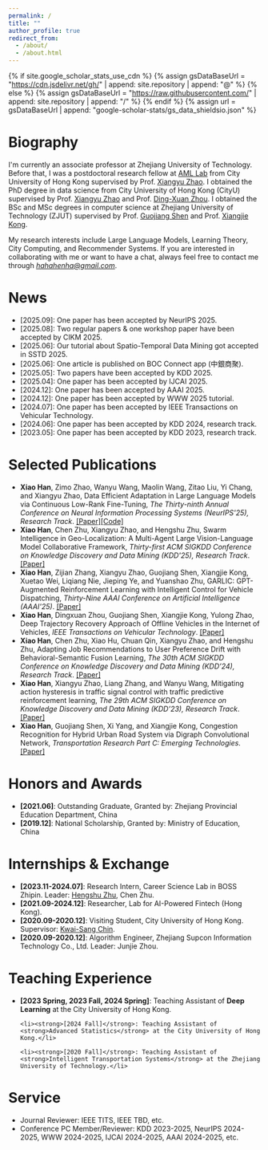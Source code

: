 ```yaml
---
permalink: /
title: ""
author_profile: true
redirect_from: 
  - /about/
  - /about.html
---
```

{% if site.google_scholar_stats_use_cdn %}
{% assign gsDataBaseUrl = "https://cdn.jsdelivr.net/gh/" | append: site.repository | append: "@" %}
{% else %}
{% assign gsDataBaseUrl = "https://raw.githubusercontent.com/" | append: site.repository | append: "/" %}
{% endif %}
{% assign url = gsDataBaseUrl | append: "google-scholar-stats/gs_data_shieldsio.json" %}
<!-- <span class='anchor' id='about-me'></span> -->

# Biography

I'm currently an associate professor at Zhejiang University of Technology.
Before that, I was a postdoctoral research fellow at [AML Lab](https://aml-cityu.github.io/) from City University of Hong Kong supervised by Prof. [Xiangyu Zhao](https://zhaoxyai.github.io/).
I obtained the PhD degree in data science from City University of Hong Kong (CityU) supervised by Prof. [Xiangyu Zhao](https://zhaoxyai.github.io/) and Prof. [Ding-Xuan Zhou](https://www.sydney.edu.au/science/about/our-people/academic-staff/dingxuan-zhou.html). 
I obtained the BSc and MSc degrees in computer science at Zhejiang University of Technology (ZJUT) supervised by Prof. [Guojiang Shen](https://homepage.zjut.edu.cn//sgj/) and Prof. [Xiangjie Kong](http://www.cssclab.cn/xjkong/).

My research interests include Large Language Models, Learning Theory, City Computing, and Recommender Systems.
If you are interested in collaborating with me or want to have a chat, always feel free to contact me through <a href="mailto:hahahenha@gmail.com">*hahahenha@gmail.com*</a>.

# News

<!--
<style>
  .scrollable {
    max-height: 150px; /* 设置最大高度 */
    overflow-y: scroll; /* 设置垂直滚动条 */
  }
</style>
-->

<div class="scrollable">

<ul>
    <li>[2025.09]: One paper has been accepted by NeurIPS 2025. </li>
    <li>[2025.08]: Two regular papers & one workshop paper have been accepted by CIKM 2025. </li>
    <li>[2025.06]: Our tutorial about Spatio-Temporal Data Mining got accepted in SSTD 2025. </li>
    <li>[2025.06]: One article is published on BOC Connect app (中銀商聚). </li>
    <li>[2025.05]: Two papers have been accepted by KDD 2025.</li>
    <li>[2025.04]: One paper has been accepted by IJCAI 2025.</li> 
    <li>[2024.12]: One paper has been accepted by AAAI 2025.</li>
    <li>[2024.12]: One paper has been accepted by WWW 2025 tutorial.</li>
    <li>[2024.07]: One paper has been accepted by IEEE Transactions on Vehicular Technology.</li>
    <li>[2024.06]: One paper has been accepted by KDD 2024, research track.</li>
    <li>[2023.05]: One paper has been accepted by KDD 2023, research track.</li>
</ul>
</div>




# Selected Publications

<ul>
  <li>
    <Strong>Xiao Han</Strong>, Zimo Zhao, Wanyu Wang, Maolin Wang, Zitao Liu, Yi Chang, and Xiangyu Zhao,
    Data Efficient Adaptation in Large Language Models via Continuous Low-Rank Fine-Tuning,
    <em>The Thirty-ninth Annual Conference on Neural Information Processing Systems (NeurIPS'25), Research Track</em>.
    <a target="_blank" rel="noopener" href="">[Paper]</a><a target="_blank" rel="noopener" href="">[Code]</a>
  </li>
  
  <li>
  <Strong>Xiao Han</Strong>, Chen Zhu, Xiangyu Zhao, and Hengshu Zhu,
    Swarm Intelligence in Geo-Localization: A Multi-Agent Large Vision-Language Model Collaborative Framework,
    <em>Thirty-first ACM SIGKDD Conference on Knowledge Discovery and Data Mining (KDD'25), Research Track</em>.
    <a target="_blank" rel="noopener" href="https://arxiv.org/abs/2408.11312">[Paper]</a>
  </li>
  <li>
  <Strong>Xiao Han</Strong>, Zijian Zhang, Xiangyu Zhao, Guojiang Shen, Xiangjie Kong, Xuetao Wei, Liqiang Nie, Jieping Ye, and Yuanshao Zhu,
    GARLIC: GPT-Augmented Reinforcement Learning with Intelligent Control for Vehicle Dispatching,
    <em>Thirty-Nine AAAI Conference on Artificial Intelligence (AAAI'25)</em>.
    <a target="_blank" rel="noopener" href="https://arxiv.org/abs/2408.10286">[Paper]</a>
  </li>
  <li>
    <Strong>Xiao Han</Strong>, Dingxuan Zhou, Guojiang Shen, Xiangjie Kong, Yulong Zhao,
    Deep Trajectory Recovery Approach of Offline Vehicles in the Internet of Vehicles,
    <em>IEEE Transactions on Vehicular Technology</em>.
    <a target="_blank" rel="noopener" href="https://ieeexplore.ieee.org/document/10586793">[Paper]</a>
  </li>
  <li>
    <Strong>Xiao Han</Strong>, Chen Zhu, Xiao Hu, Chuan Qin, Xiangyu Zhao, and Hengshu Zhu,
    Adapting Job Recommendations to User Preference Drift with Behavioral-Semantic Fusion Learning,
    <em>The 30th ACM SIGKDD Conference on Knowledge Discovery and Data Mining (KDD’24), Research Track</em>.
    <a target="_blank" rel="noopener" href="https://arxiv.org/pdf/2407.00082">[Paper]</a>
  </li>
  <li>
    <Strong>Xiao Han</Strong>, Xiangyu Zhao, Liang Zhang, and Wanyu Wang,
    Mitigating action hysteresis in traffic signal control with traffic predictive reinforcement learning,
    <em>The 29th ACM SIGKDD Conference on Knowledge Discovery and Data Mining (KDD’23), Research Track</em>.
    <a target="_blank" rel="noopener" href="https://dl.acm.org/doi/abs/10.1145/3580305.3599528">[Paper]</a>
  </li>
  <li>
    <Strong>Xiao Han</Strong>, Guojiang Shen, Xi Yang, and Xiangjie Kong,
    Congestion Recognition for Hybrid Urban Road System via Digraph Convolutional Network,
    <em>Transportation Research Part C: Emerging Technologies</em>.
    <a target="_blank" rel="noopener" href="https://www.researchgate.net/profile/Xiangjie-Kong-2/publication/347696366_Congestion_recognition_for_hybrid_urban_road_systems_via_digraph_convolutional_network/links/617cef433c987366c30419d2/Congestion-recognition-for-hybrid-urban-road-systems-via-digraph-convolutional-network.pdf">[Paper]</a>
  </li>
</ul>


<!--
# Projects

<div>
  <ul>
    <li>
                            <div class="circle"></div>
                            <h2>Signal Timing: "City Brain" Project in Xiaoshan District, Hangzhou, Zhejiang Province</h2>
                            <p>Deploy adaptive-signal-control algorithm for all intersections with signal control in Xiaoshan District。</p>
                            <img src="../img/project-1.1.JPG" height="340px" width="540px">
                            <p>The comparison between before (left) and after (right) deployment of the algorithm is as follows:</p>
                            <img src="../img/project-1.2.JPG" height="200px" width="320px">
                            <img src="../img/project-1.3.JPG" height="200px" width="200px">
                        </li>
                        <li>
                            <div class="circle"></div>
                            <h2>Special Vehicles First System</h2>
                            <p>The project aims to open a emergency channel for special vehicles (e.g. ambulances).</p>
                            <img src="../img/project-2.1.JPG" height="304px" width="540px">
                            <p>When vehicles are going to pass through the intersection, the signal lights lock the green light in advance. It will release queued vehicles and ensure that the target vehicle does not stop at intersection and pass safely.</p>
                            <img src="../img/project-2.2.JPG" height="304px" width="540px">
                            <p>When the vehicle passes by the intersection, the signal lights release the green light lock as soon as possible to avoid traffic jams in other directions</p>
                            <img src="../img/project-2.3.JPG" height="304px" width="540px">
                        </li>
                        <li>
                            <div class="circle"></div>
                            <h2>The Display System in Hangzhou Transportation Administration of Zhejiang Province</h2>
                            <p>A comprehensive display system of data collected by various detectors in Hangzhou.</p>
                            <img src="../img/project-3.1.JPG" height="101px" width="180px">
                            <img src="../img/project-3.2.JPG" height="101px" width="180px">
                            <img src="../img/project-3.3.JPG" height="101px" width="180px">
                            <img src="../img/project-3.4.JPG" height="101px" width="180px">
                            <img src="../img/project-3.5.JPG" height="101px" width="180px">
                            <img src="../img/project-3.6.JPG" height="101px" width="180px">
                        </li>
                        <li>
                            <div class="circle"></div>
                            <h2>Imitation of Unix file system
                                <a href="https://github.com/hahahenha/UnixFilesystem">
                                    <i nclass="icon-link"></i>Source Code</a>
                            </h2>
                            <p>A file system that simulates the underlying storage of Unix systems with basic file operations.</p>
                        </li>
                         <li>
                            <div class="circle"></div>
                            <h2>Tea——A Web Design Project
                            	<a href="https://www.hahahenha.net/static/tea">
                                    <i nclass="icon-link"></i>Go to</a>
                            </h2>
                            <p>Design and complete a beautiful front-end website.</p>
                        </li>
                        <li>
                            <div class="circle"></div>
                            <h2> OA System </h2>
                            <p>It is written in .NET language and integrates modules such as login, hierarchical notification, personal attendance, schedule, online meeting, workflow design and management, work plan, mail system, asset management, electronic seal management, contract record, system operation log, etc. It has greatly promoted the management of leaders at all levels, coordinated exchange of information between various departments, and the safe, stable and reliable transmission of information inside and outside the department, which facilitates the realization of distributed office and mobile office for all employees.</p>
                        </li>
                        <li>
                            <div class="circle"></div>
                            <h2> Indoor Positioning APP </h2>
                            <p>The location of the target is accurately located through the signal strength of multiple wifi and Bluetooth beacons distributed indoors.</p>
                            <iframe width="560" height="315" src="https://www.hahahenha.net/static/CV/video/project-5.mp4" frameborder="0" allow="accelerometer; clipboard-write; encrypted-media; gyroscope; picture-in-picture" allowfullscreen></iframe>
                        </li>
                        <li>
                            <div class="circle"></div>
                            <h2> Traffic Data-fusion System </h2>
                            <p>Combined with the distributed platform Spark, distributed file system HDFS, SpringBoot framework and D3.js front-end visual library are written and completed.</p>
                            <img src="../img/project-4.JPG" height="304px" width="540px">
                        </li>
                        <li>
                            <div class="circle"></div>
                            <h2> Signal Timing Project of Jiujiang City, Jiangxi Province </h2>
                            <p>Timing the evening peak signal for the main road of Jiujiang City.</p>
                        </li>
  </ul>
</div>

-->

# Honors and Awards

<div>
  <ul>
    <li>
      <strong>[2021.06]</strong>: 
      Outstanding Graduate, Granted by: Zhejiang Provincial Education Department, China
      </li>
    <li>
      <strong>[2019.12]</strong>: 
      National Scholarship, Granted by: Ministry of Education, China
      </li>
  </ul>
</div>

# Internships & Exchange

<div>
  <ul>
    <li>
      <strong>[2023.11-2024.07]</strong>: 
      Research Intern, Career Science Lab in BOSS Zhipin. Leader: <a target="_blank" rel="noopener" href="https://www.zhuhengshu.com/">Hengshu Zhu</a>, Chen Zhu.
      </li>
    <li>
      <strong>[2021.09-2024.12]</strong>: 
      Researcher, Lab for AI-Powered Fintech (Hong Kong).
      </li>
    <li>
      <strong>[2020.09-2020.12]</strong>: 
      Visiting Student, City University of Hong Kong. Supervisor: <a target="_blank" rel="noopener" href="https://scholars.cityu.edu.hk/en/persons/kwai-sang-chin">Kwai-Sang Chin</a>.
      </li>
    <li>
      <strong>[2020.09-2020.12]</strong>: 
      Algorithm Engineer, Zhejiang Supcon Information Technology Co., Ltd. Leader: Junjie Zhou.
      </li>
  </ul>
</div>

# Teaching Experience

<div>
  <ul>
    <li><strong>[2023 Spring, 2023 Fall, 2024 Spring]</strong>: Teaching Assistant of <strong>Deep Learning</strong> at the City University of Hong Kong.</li>
    
    <li><strong>[2024 Fall]</strong>: Teaching Assistant of <strong>Advanced Statistics</strong> at the City University of Hong Kong.</li>

    <li><strong>[2020 Fall]</strong>: Teaching Assistant of <strong>Intelligent Transportation Systems</strong> at the Zhejiang University of Technology.</li>
  </ul>
</div>

# Service

<div>
  <ul>
    <li>
      Journal Reviewer: IEEE TITS, IEEE TBD, etc.
    </li>
    <li>
      Conference PC Member/Reviewer: KDD 2023-2025, NeurIPS 2024-2025, WWW 2024-2025, IJCAI 2024-2025, AAAI 2024-2025, etc.
    </li>
  </ul>
</div>
